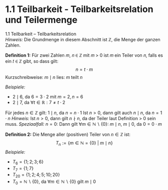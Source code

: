 # 1.1 Teilbarkeit - Teilbarkeitsrelation und Teilermenge

1.1 Teilbarkeit – Teilbarkeitsrelation  
*Hinweis:* Die Grundmenge in diesem Abschnitt ist ℤ, die Menge der ganzen Zahlen.  

**Definition 1:**
Für zwei Zahlen 𝑚, 𝑛 ∈ ℤ mit 𝑚 > 0 ist 𝑚 ein Teiler von 𝑛, falls es ein 𝑡 ∈ ℤ gibt, so dass gilt:
$$n = t\cdot m$$
Kurzschreibweise:  $m\mid n$ 
lies: $m \text{ teilt } n$  

*Beispiele:*
- $2\mid6$, da $6=3\cdot 2$ mit $m=2, n=6$ 
- $2\mid7$, da $\forall t\in\mathbb{R}:7\neq t\cdot2$

Für jedes $n\in\mathbb{Z}$ gilt: $1\mid n$, da $n = n\cdot1$
Ist $n>0$, dann gilt auch $n\mid n$, da $n=1\cdot n$
*Hinweis:* Ist $n>0$, dann gilt $n \nmid n$, da der Teiler laut Definition > 0 sein muss.
*Speziaalfall:* $n=0:$
	Dann gilt $\forall m\in\mathbb{N}\backslash\{0\}$: $m\mid n$, $m\mid0$, da $0=0\cdot m$

**Definition 2:**
Die Menge aller (positiven) Teiler von $n\in\mathbb{Z}$ ist:
$$T_n:=\{m\in\mathbb{N}=\{0\}\text{ | }m\mid n\}$$
*Beispiele:*
- $T_6=\{1;2;3;6\}$
- $T_7=\{1;7\}$
- $T_{20}=\{1;2;4;5;10;20\}$
- $T_0=\mathbb{N}\backslash\{0\}$, da $\forall m\in\mathbb{N}\backslash\{0\}$ gilt $m\mid0$
